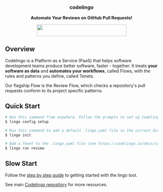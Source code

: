 <h3 align="center"> codelingo </h3>

<p align="center">
  <b> Automate Your Reviews on GitHub Pull Requests! </b>
</p>

<p align="center">
  <a href="https://github.com/apps/codelingo" target="_blank">
    <img width="295" height="38" src="https://raw.githubusercontent.com/codelingo/codelingo/master/public/img/install.png" />
  </a>
</p>

## Overview

Codelingo is a Platform as a Service (PaaS) that helps software development teams produce better software, faster - together. It treats **your software as data** and **automates your workflows**, called Flows, with the rules and patterns you define, called Tenets.

Our flagship Flow is the Review Flow, which checks a repository's pull requests conform to its project specific patterns.



## Quick Start

```bash
# Run this command from anywhere. Follow the prompts to set up Codelingo on your machine.
$ lingo config setup

# Run this command to add a default .lingo.yaml file in the current directory.
$ lingo init

# Add a Tenet to the .lingo.yaml file (see https://codelingo.io/docs/concepts/tenets/#writing-custom-tenets for more info). This will be used by the following command to run a review.
$ lingo run review

```

## Slow Start

Follow the [step by step guide](https://www.codelingo.io/docs/getting-started/) to getting started with the lingo tool.

See main [Codelingo repository](https://gitub.com/codelingo/codelingo) for more resources.
